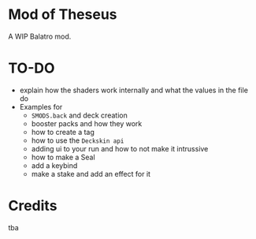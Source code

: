 # Mod of Theseus
A WIP Balatro mod.

# TO-DO
- explain how the shaders work internally and what the values in the file do
- Examples for
  - `SMODS.back` and deck creation
  - booster packs and how they work
  - how to create a tag
  - how to use the `Deckskin api`
  - adding ui to your run and how to not make it intrussive
  - how to make a Seal
  - add a keybind
  - make a stake and add an effect for it

# Credits
tba